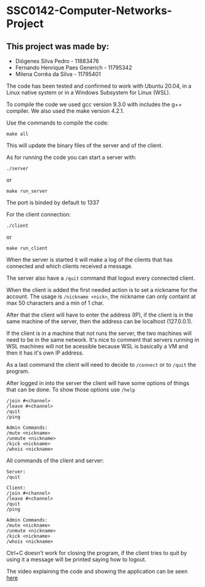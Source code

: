 # SSC0142-Computer-Networks-Project

## This project was made by:
- Diógenes Silva Pedro - 11883476
- Fernando Henrique Paes Generich - 11795342 
- Milena Corrêa da Silva - 11795401

The code has been tested and confirmed to work with Ubuntu 20.04, in a Linux native system or in a Windows Subsystem for Linux (WSL).

To compile the code we used gcc version 9.3.0 with includes the g++ compiler. We also used the make version 4.2.1.

Use the commands to compile the code:
```
make all
```

This will update the binary files of the server and of the client.

As for running the code you can start a server with:
```
./server
```
or
```
make run_server
```
The port is binded by default to 1337

For the client connection:
```
./client
```
or
```
make run_client
```

When the server is started it will make a log of the clients that has connected and which clients received a message.

The server also have a `/quit` command that logout every connected client.

When the client is added the first needed action is to set a nickname for the account. The usage is `/nickname <nick>`, the nickname can only containt at max 50 characters and a min of 1 char.

After that the client will have to enter the address (IP), if the client is in the same machine of the server, then the address can be localhost (127.0.0.1).

If the client is in a machine that not runs the server, the two machines will need to be in the same network. It's nice to comment that servers running in WSL machines will not be acessible because WSL is basically a VM and then it has it's own IP address.

As a last command the client will need to decide to `/connect` or to `/quit` the program.

After logged in into the server the client will have some options of things that can be done. To show those options use `/help`
```
/join #<channel>
/leave #<channel>
/quit
/ping

Admin Commands:
/mute <nickname>
/unmute <nickname>
/kick <nickname>
/whois <nickname>
```

All commands of the client and server:
```
Server:
/quit

Client:
/join #<channel>
/leave #<channel>
/quit
/ping

Admin Commands:
/mute <nickname>
/unmute <nickname>
/kick <nickname>
/whois <nickname>
```

Ctrl+C doesn't work for closing the program, if the client tries to quit by using it a message will be printed saying how to logout.

The video explaining the code and showing the application can be seen [here](https://youtu.be/OAVp6GGQQlU)
